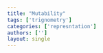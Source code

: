 ```yaml
---
title: "Mutability"
tags: ['trignometry']
categories: ['represntation']
authors: ['']
layout: single
---
```

